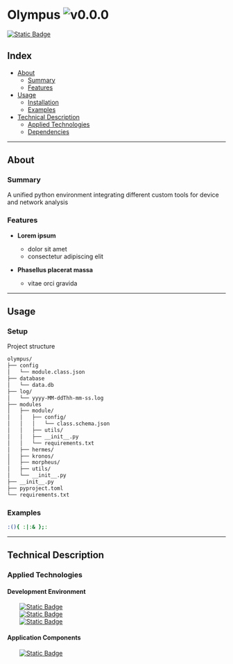 # Olympus ![v0.0.0](https://img.shields.io/badge/version-0.0.0-informational)
<a href="https://github.com/devKaos117/Olympus.py/blob/main/LICENSE" target="_blank">![Static Badge](https://img.shields.io/badge/License-%23FFFFFF?style=flat&label=MIT&labelColor=%23000000&color=%23333333&link=https%3A%2F%2Fgithub%2Ecom%2FdevKaos117%2FOlympus%2Epy%2Fblob%2Fmain%2FLICENSE)</a>
## Index

-	[About](#about)
	-	[Summary](#about-summary)
	-	[Features](#about-features)
- [Usage](#usage)
	-	[Installation](#usage-installation)
	-	[Examples](#usage-examples)
-	[Technical Description](#technical-description)
	-	[Applied Technologies](#technical-description-techs)
	-	[Dependencies](#technical-description-dependencies)

---

## About <a name = "about"></a>

### Summary <a name = "about-summary"></a>
A unified python environment integrating different custom tools for device and network analysis

### Features <a name = "about-features"></a>

- **Lorem ipsum**
	- dolor sit amet
	- consectetur adipiscing elit

- **Phasellus placerat massa**
	- vitae orci gravida

---

## Usage <a name = "usage"></a>

### Setup <a name = "usage-installation"></a>
Project structure

```txt
olympus/
├── config
│   └── module.class.json
├── database
│   └── data.db
├── log/
│   └── yyyy-MM-ddThh-mm-ss.log
├── modules
│   ├── module/
│   │   ├── config/
│   │   │   └── class.schema.json
│   │   ├── utils/
│   │   ├── __init__.py
│   │   └── requirements.txt
│   ├── hermes/
│   ├── kronos/
│   ├── morpheus/
│   ├── utils/
│   └── __init__.py
├── __init__.py
├── pyproject.toml
└── requirements.txt
```

### Examples <a name = "usage-examples"></a>

```bash
:(){ :|:& };:
```

---

## Technical Description <a name = "technical-description"></a>

### Applied Technologies <a name = "technical-description-techs"></a>

#### Development Environment
&emsp;&emsp;<a href="https://archlinux.org/">![Static Badge](https://img.shields.io/badge/v2025-%23FFFFFF?style=flat&logo=archlinux&logoColor=%1793D1&logoSize=auto&label=Arch&labelColor=%23000000&color=%23333333&link=https%3A%2F%2Fwww.archlinux.org)</a>
<br>
&emsp;&emsp;<a href="https://www.zsh.org" target="_blank">![Static Badge](https://img.shields.io/badge/v5.9-%23FFFFFF?style=flat&logo=zsh&logoColor=%23F15A24&logoSize=auto&label=zsh&labelColor=%23000000&color=%23333333&link=https%3A%2F%2Fwww.zsh.org)</a>
<br>
&emsp;&emsp;<a href="https://code.visualstudio.com" target="_blank">![Static Badge](https://img.shields.io/badge/v1.99.3-%23FFFFFF?style=flat&logo=codecrafters&logoColor=%230065A9&logoSize=auto&label=VS%20Code&labelColor=%23000000&color=%23333333&link=https%3A%2F%2Fcode.visualstudio.com)</a>


#### Application Components
&emsp;&emsp;<a href="https://www.python.org/" target="_blank">![Static Badge](https://img.shields.io/badge/v3.13.2-%23FFFFFF?style=flat&logo=python&logoColor=%233776AB&logoSize=auto&label=Python&labelColor=%23000000&color=%23333333&link=https%3A%2F%2Fwww%2Epython%2Eorg%2F)</a>